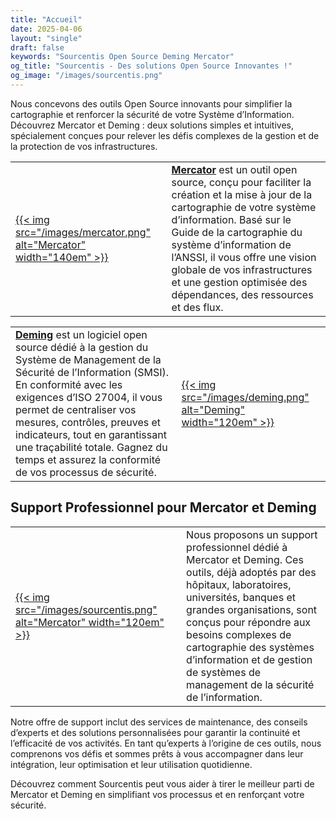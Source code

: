 ```yaml
---
title: "Accueil"
date: 2025-04-06
layout: "single"
draft: false
keywords: "Sourcentis Open Source Deming Mercator"
og_title: "Sourcentis - Des solutions Open Source Innovantes !"
og_image: "/images/sourcentis.png"
---
```



Nous concevons des outils Open Source innovants pour simplifier la cartographie et renforcer la sécurité de votre Système d’Information. Découvrez Mercator et Deming : deux solutions simples et intuitives, spécialement conçues pour relever les défis complexes de la gestion et de la protection de vos infrastructures.

|    |    |
|----|----|
| [{{< img src="/images/mercator.png" alt="Mercator" width="140em" >}}](/mercator) | **[Mercator](/mercator)** est un outil open source, conçu pour faciliter la création et la mise à jour de la cartographie de votre système d’information. Basé sur le Guide de la cartographie du système d’information de l’ANSSI, il vous offre une vision globale de vos infrastructures et une gestion optimisée des dépendances, des ressources et des flux. |

|    |    |
|----|----|
| **[Deming](/deming/)** est un logiciel open source dédié à la gestion du Système de Management de la Sécurité de l’Information (SMSI). En conformité avec les exigences d’ISO 27004, il vous permet de centraliser vos mesures, contrôles, preuves et indicateurs, tout en garantissant une traçabilité totale. Gagnez du temps et assurez la conformité de vos processus de sécurité.  | [{{< img src="/images/deming.png" alt="Deming" width="120em" >}}](/deming/) |


## Support Professionnel pour Mercator et Deming


|    |    |    |
|----|----|----|
| [{{< img src="/images/sourcentis.png" alt="Mercator" width="120em" >}}](/support/) | | Nous proposons un support professionnel dédié à Mercator et Deming. Ces outils, déjà adoptés par des hôpitaux, laboratoires, universités, banques et grandes organisations, sont conçus pour répondre aux besoins complexes de cartographie des systèmes d’information et de gestion de systèmes de management de la sécurité de l’information. |


Notre offre de support inclut des services de maintenance, des conseils d’experts et des solutions personnalisées pour garantir la continuité et l’efficacité de vos activités. En tant qu’experts à l’origine de ces outils, nous comprenons vos défis et sommes prêts à vous accompagner dans leur intégration, leur optimisation et leur utilisation quotidienne.

Découvrez comment Sourcentis peut vous aider à tirer le meilleur parti de Mercator et Deming en simplifiant vos processus et en renforçant votre sécurité.
